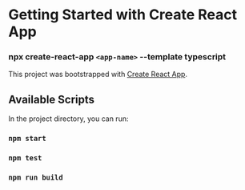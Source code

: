 # Getting Started with Create React App

### npx create-react-app `<app-name>` --template typescript

This project was bootstrapped with [Create React App](https://github.com/facebook/create-react-app).

## Available Scripts

In the project directory, you can run:

### `npm start`
### `npm test`
### `npm run build`
